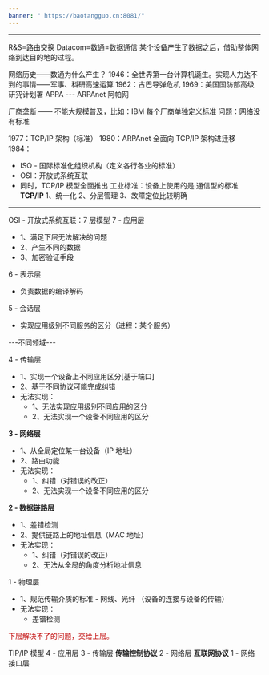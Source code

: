 ```yaml
---
banner: " https://baotangguo.cn:8081/"
---
```

---

R&S=路由交换
Datacom=数通=数据通信
某个设备产生了数据之后，借助整体网络到达目的地的过程。

网络历史——数通为什么产生？
1946：全世界第一台计算机诞生。实现人力达不到的事情——军事、科研高速运算
1962：古巴导弹危机
1969：美国国防部高级研究计划署 APPA --- ARPAnet 阿帕网
>
厂商垄断 —— 不能大规模普及，比如：IBM
每个厂商单独定义标准
问题：网络没有标准

1977：TCP/IP 架构（标准）
1980：ARPAnet 全面向 TCP/IP 架构进迁移
1984：
- ISO - 国际标准化组织机构（定义各行各业的标准）
- OSI：开放式系统互联
- 同时，TCP/IP 模型全面推出
工业标准：设备上使用的是 通信型的标准 **TCP/IP**
1、统一化
2、分层管理
3、故障定位比较明确

---

OSI - 开放式系统互联：7 层模型
7 - 应用层
-  1、满足下层无法解决的问题 
- 2、产生不同的数据 
- 3、加密验证手段

6 - 表示层
- 负责数据的编译解码

5 - 会话层
- 实现应用级别不同服务的区分（进程：某个服务）

---不同领域---

4 - 传输层
- 1、实现一个设备上不同应用区分\[基于端口]
- 2、基于不同协议可能完成纠错
- 无法实现：
	- 1、无法实现应用级别不同应用的区分
	- 2、无法实现一个设备不同应用的区分

**3 - 网络层**
- 1、从全局定位某一台设备（IP 地址）
- 2、路由功能
- 无法实现：
	- 1、纠错（对错误的改正）
	- 2、无法实现一个设备不同应用的区分

**2 - 数据链路层**
- 1、差错检测
- 2、提供链路上的地址信息（MAC 地址）
- 无法实现：
	- 1、纠错（对错误的改正）
	- 2、无法从全局的角度分析地址信息

1 - 物理层
- 1、规范传输介质的标准 - 网线、光纤 （设备的连接与设备的传输）
- 无法实现：
	- 差错检测

<font color="#c00000">下层解决不了的问题，交给上层。</font>

TIP/IP 模型
4 - 应用层
3 - 传输层 **传输控制协议**
2 - 网络层 **互联网协议**
1 - 网络接口层

